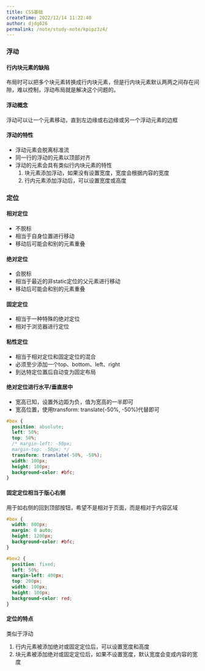 ```yaml
---
title: CSS基础
createTime: 2022/12/14 11:22:40
author: djdg626
permalink: /note/study-note/kpipz3z4/
---
```

### 浮动

#### 行内块元素的缺陷

布局时可以把多个块元素转换成行内块元素，但是行内块元素默认两两之间存在间隙，难以控制，浮动布局就是解决这个问题的。

#### 浮动概念

浮动可以让一个元素移动，直到左边缘或右边缘或另一个浮动元素的边框

#### 浮动的特性

- 浮动元素会脱离标准流
- 同一行的浮动的元素以顶部对齐
- 浮动的元素会具有类似行内块元素的特性
  1. 块元素添加浮动，如果没有设置宽度，宽度会根据内容的宽度
  2. 行内元素添加浮动后，可以设置宽度或高度





### 定位

#### 相对定位

- 不脱标
- 相当于自身位置进行移动
- 移动后可能会和别的元素重叠

#### 绝对定位

- 会脱标
- 相当于最近的非static定位的父元素进行移动
- 移动后可能会和别的元素重叠

#### 固定定位

- 相当于一种特殊的绝对定位
- 相对于浏览器进行定位

#### 粘性定位

- 相当于相对定位和固定定位的混合
- 必须至少添加一个top、bottom、left、right
- 到达特定位置后自动变为固定布局

#### 绝对定位进行水平/垂直居中

- 宽高已知，设置外边距为负，值为宽高的一半即可
- 宽高位置，使用transform: translate(-50%, -50%)代替即可

```css
#box {
  position: absolute;
  left: 50%;
  top: 50%;
  /* margin-left: -50px;
  margin-top: -50px; */
  transform: translate(-50%, -50%);
  width: 100px;
  height: 100px;
  background-color: #bfc;
}
```

#### 固定定位相当于版心右侧

用于如右侧的回到顶部按钮，希望不是相对于页面，而是相对于内容区域

```css
#box {
  width: 800px;
  margin: 0 auto;
  height: 1200px;
  background-color: #bfc;
}

#box2 {
  position: fixed;
  left: 50%;
  margin-left: 400px;
  top: 200px;
  width: 100px;
  height: 100px;
  background-color: red;
}
```

#### 定位的特点

类似于浮动

1. 行内元素被添加绝对或固定定位后，可以设置宽度和高度
2. 块元素被添加绝对或固定定位后，如果不设置宽度，默认宽度会变成内容的宽度